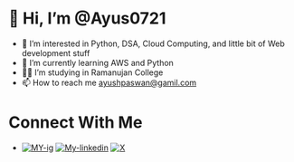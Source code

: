 #  👋 Hi, I’m @Ayus0721
- 👀 I’m interested in Python, DSA, Cloud Computing, and little bit of Web development stuff
- 🌱 I’m currently learning AWS and Python
- 👨‍🎓 I’m studying in Ramanujan College
- 📫 How to reach me ayushpaswan@gamil.com
  
# Connect With Me
-  [![MY-ig](https://github.com/Ayus0721/Ayus0721/assets/147092631/74257346-d3d5-4dd3-94b5-7c5c8d39a4fa)](https://www.instagram.com/ayush_210305/)
   [![My-linkedin](https://github.com/Ayus0721/Ayus0721/assets/147092631/bcdc6151-8df3-46ff-b7b9-971ab86052ee)](https://www.linkedin.com/in/ayush-paswan-2a451a2a1/)
   [![X](https://github.com/Ayus0721/Ayus0721/assets/147092631/d8e4e989-1c8d-49c6-8923-0cfe91181f03)](https://twitter.com/Ayush_2103)

<!---
Ayus0721/Ayus0721 is a ✨ special ✨ repository because its `README.md` (this file) appears on your GitHub profile.
You can click the Preview link to take a look at your changes.
--->
